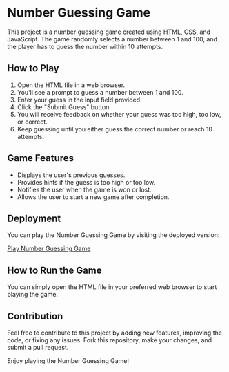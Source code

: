 # Number Guessing Game

This project is a number guessing game created using HTML, CSS, and JavaScript. The game randomly selects a number between 1 and 100, and the player has to guess the number within 10 attempts.

## How to Play

1. Open the HTML file in a web browser.
2. You'll see a prompt to guess a number between 1 and 100.
3. Enter your guess in the input field provided.
4. Click the "Submit Guess" button.
5. You will receive feedback on whether your guess was too high, too low, or correct.
6. Keep guessing until you either guess the correct number or reach 10 attempts.

## Game Features

- Displays the user's previous guesses.
- Provides hints if the guess is too high or too low.
- Notifies the user when the game is won or lost.
- Allows the user to start a new game after completion.

## Deployment

You can play the Number Guessing Game by visiting the deployed version:

[Play Number Guessing Game](https://guess-number-6mcw.vercel.app/)

## How to Run the Game

You can simply open the HTML file in your preferred web browser to start playing the game.

## Contribution

Feel free to contribute to this project by adding new features, improving the code, or fixing any issues. Fork this repository, make your changes, and submit a pull request.


Enjoy playing the Number Guessing Game!
